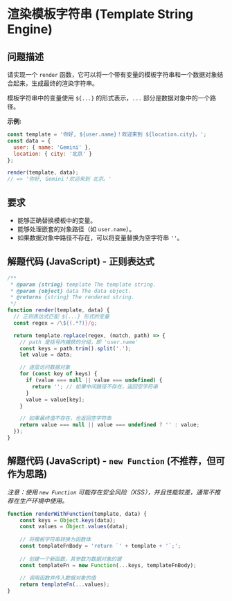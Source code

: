 # 渲染模板字符串 (Template String Engine)

## 问题描述

请实现一个 `render` 函数，它可以将一个带有变量的模板字符串和一个数据对象结合起来，生成最终的渲染字符串。

模板字符串中的变量使用 `${...}` 的形式表示，`...` 部分是数据对象中的一个路径。

**示例:**

```javascript
const template = '你好, ${user.name}！欢迎来到 ${location.city}。';
const data = {
  user: { name: 'Gemini' },
  location: { city: '北京' }
};

render(template, data);
// => '你好, Gemini！欢迎来到 北京。'
```

## 要求

- 能够正确替换模板中的变量。
- 能够处理嵌套的对象路径（如 `user.name`）。
- 如果数据对象中路径不存在，可以将变量替换为空字符串 `''`。

## 解题代码 (JavaScript) - 正则表达式

```javascript
/**
 * @param {string} template The template string.
 * @param {object} data The data object.
 * @returns {string} The rendered string.
 */
function render(template, data) {
  // 正则表达式匹配 ${...} 形式的变量
  const regex = /\${(.*?)}/g;

  return template.replace(regex, (match, path) => {
    // path 是括号内捕获的分组，即 'user.name'
    const keys = path.trim().split('.');
    let value = data;

    // 逐层访问数据对象
    for (const key of keys) {
      if (value === null || value === undefined) {
        return ''; // 如果中间路径不存在，返回空字符串
      }
      value = value[key];
    }

    // 如果最终值不存在，也返回空字符串
    return value === null || value === undefined ? '' : value;
  });
}
```

## 解题代码 (JavaScript) - `new Function` (不推荐，但可作为思路)

*注意：使用 `new Function` 可能存在安全风险（XSS），并且性能较差，通常不推荐在生产环境中使用。*

```javascript
function renderWithFunction(template, data) {
    const keys = Object.keys(data);
    const values = Object.values(data);
    
    // 将模板字符串转换为函数体
    const templateFnBody = 'return `' + template + '`;';
    
    // 创建一个新函数，其参数为数据对象的键
    const templateFn = new Function(...keys, templateFnBody);
    
    // 调用函数并传入数据对象的值
    return templateFn(...values);
}
```
